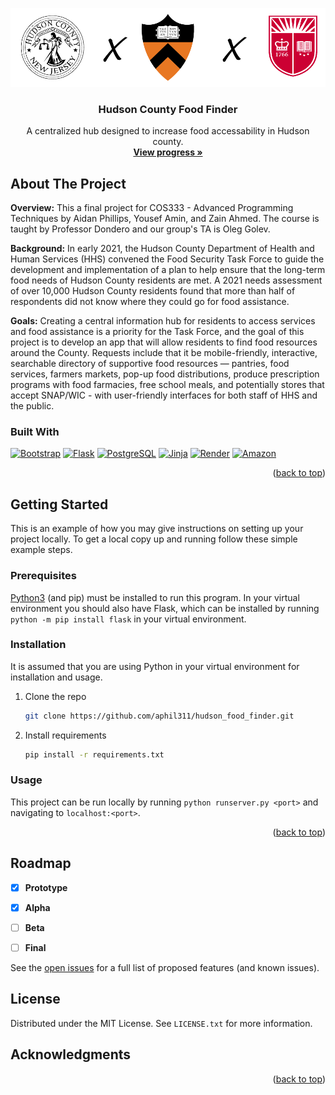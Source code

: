 <!-- Improved compatibility of back to top link: See: https://github.com/othneildrew/Best-README-Template/pull/73 -->
<a name="readme-top"></a>

<!-- PROJECT LOGO -->
<div align="center">
<img src="./readme_assets/header_img.png">
<h3 align="center">Hudson County Food Finder</h3>

  <p align="center">
    A centralized hub designed to increase food accessability in Hudson
    county.
    <br />
    <a href="https://hudson-food-finder.onrender.com"><strong>View progress »</strong></a>

  </p>
</div>



<!-- ABOUT THE PROJECT -->
## About The Project
**Overview:** This a final project for COS333 - Advanced Programming Techniques by Aidan Phillips, Yousef Amin, and Zain Ahmed. The course is taught by Professor Dondero and our group's TA is Oleg Golev.

**Background:** In early 2021, the Hudson County Department of Health and Human Services (HHS) convened the Food Security Task Force to guide the development and implementation of a plan to help ensure that the long-term food needs of Hudson County residents are met. A 2021 needs assessment of over 10,000 Hudson County residents found that more than half of respondents did not know where they could go for food assistance.

**Goals:** Creating a central information hub for residents to access services and food assistance is a priority for the Task Force, and the goal of this project is to develop an app that will allow residents to find food resources around the County. Requests include that it be mobile-friendly, interactive, searchable directory of supportive food resources — pantries, food services, farmers markets, pop-up food distributions, produce prescription programs with food farmacies, free school meals, and potentially stores that accept SNAP/WIC - with user-friendly interfaces for both staff of HHS and the public.



### Built With
[![Bootstrap][Bootstrap.com]][Bootstrap-url] [![Flask][Flask.com]][Flask-url] [![PostgreSQL][PostgreSQL.com]][PostgreSQL-url] [![Jinja][Jinja.com]][Jinja-url] [![Render][Render.com]][Render-url] [![Amazon][AWS.com]][AWS-url]

<p align="right">(<a href="#readme-top">back to top</a>)</p>



<!-- GETTING STARTED -->
## Getting Started

This is an example of how you may give instructions on setting up your project locally.
To get a local copy up and running follow these simple example steps.

### Prerequisites

[Python3](https://www.python.org/downloads/) (and pip) must be installed to run this program.
In your virtual environment you should also have Flask, which can be installed by running `python -m pip install flask` in your virtual environment.

### Installation
It is assumed that you are using Python in your virtual environment for installation and usage.
1. Clone the repo
   ```sh
   git clone https://github.com/aphil311/hudson_food_finder.git
   ```
2. Install requirements
   ```sh
   pip install -r requirements.txt
   ```



<!-- USAGE EXAMPLES -->
### Usage

This project can be run locally by running `python runserver.py <port>` and navigating to `localhost:<port>`.

<p align="right">(<a href="#readme-top">back to top</a>)</p>



<!-- ROADMAP -->
## Roadmap

- [X] **Prototype**
- [X] **Alpha**
- [ ] **Beta**
- [ ] **Final**


See the [open issues](https://github.com/aphil311/hudson_food_finder/issues) for a full list of proposed features (and known issues).



<!-- LICENSE -->
## License

Distributed under the MIT License. See `LICENSE.txt` for more information.



<!-- ACKNOWLEDGMENTS -->
## Acknowledgments

<p align="right">(<a href="#readme-top">back to top</a>)</p>



<!-- MARKDOWN LINKS & IMAGES -->
<!-- https://www.markdownguide.org/basic-syntax/#reference-style-links -->
[contributors-shield]: https://img.shields.io/github/contributors/aphil311/hudson_food_finder.svg?style=for-the-badge
[contributors-url]: https://github.com/aphil311/hudson_food_finder/graphs/contributors
[forks-shield]: https://img.shields.io/github/forks/aphil311/hudson_food_finder.svg?style=for-the-badge
[forks-url]: https://github.com/aphil311/hudson_food_finder/network/members
[stars-shield]: https://img.shields.io/github/stars/aphil311/hudson_food_finder.svg?style=for-the-badge
[stars-url]: https://github.com/aphil311/hudson_food_finder/stargazers
[issues-shield]: https://img.shields.io/github/issues/aphil311/hudson_food_finder.svg?style=for-the-badge
[issues-url]: https://github.com/aphil311/hudson_food_finder/issues
[license-shield]: https://img.shields.io/github/license/aphil311/hudson_food_finder.svg?style=for-the-badge
[license-url]: https://github.com/aphil311/hudson_food_finder/blob/master/LICENSE.txt
[linkedin-shield]: https://img.shields.io/badge/-LinkedIn-black.svg?style=for-the-badge&logo=linkedin&colorB=555
[linkedin-url]: https://linkedin.com/in/linkedin_username
[product-screenshot]: images/screenshot.png

[Bootstrap.com]: https://img.shields.io/badge/Bootstrap-563D7C?style=for-the-badge&logo=bootstrap&logoColor=white
[Bootstrap-url]: https://getbootstrap.com
[Flask.com]: https://img.shields.io/badge/Flask-000000?style=for-the-badge&logo=flask&logoColor=white
[Flask-url]: https://flask.palletsprojects.com/en/2.2.x/
[Jinja.com]: https://img.shields.io/badge/jinja-cccccc.svg?style=for-the-badge&logo=jinja&logoColor=black
[Jinja-url]: https://jinja.palletsprojects.com/en/3.1.x/
[Render.com]: https://img.shields.io/badge/Render-%46E3B7.svg?style=for-the-badge&logo=render&logoColor=white
[Render-url]: https://render.com
[AWS.com]:https://img.shields.io/badge/Amazon_AWS-FF9900?style=for-the-badge&logo=amazon-aws&logoColor=white
[AWS-url]: https://aws.amazon.com


[PostgreSQL.com]: https://img.shields.io/badge/PostgreSQL-316192?style=for-the-badge&logo=postgresql&logoColor=white
[PostgreSQL-url]: https://www.postgresql.org

